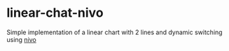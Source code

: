 # linear-chat-nivo

Simple implementation of a linear chart with 2 lines and dynamic switching using [nivo](http://nivo.rocks/)
